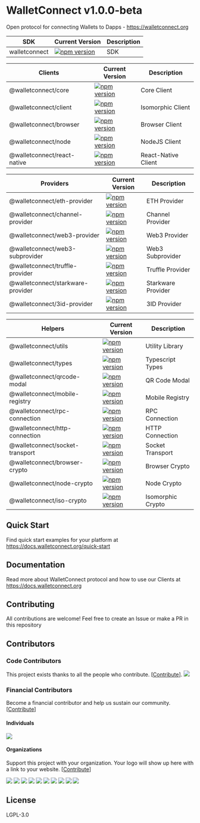 # WalletConnect v1.0.0-beta

Open protocol for connecting Wallets to Dapps - https://walletconnect.org

| SDK           | Current Version                                                                                      | Description |
| ------------- | ---------------------------------------------------------------------------------------------------- | ----------- |
| walletconnect | [![npm version](https://badge.fury.io/js/walletconnect.svg)](https://badge.fury.io/js/walletconnect) | SDK         |

| Clients                     | Current Version                                                                                                                          | Description         |
| --------------------------- | ---------------------------------------------------------------------------------------------------------------------------------------- | ------------------- |
| @walletconnect/core         | [![npm version](https://badge.fury.io/js/%40walletconnect%2Fcore.svg)](https://badge.fury.io/js/%40walletconnect%2Fcore)                 | Core Client         |
| @walletconnect/client       | [![npm version](https://badge.fury.io/js/%40walletconnect%2Fclient.svg)](https://badge.fury.io/js/%40walletconnect%2Fclient)             | Isomorphic Client   |
| @walletconnect/browser      | [![npm version](https://badge.fury.io/js/%40walletconnect%2Fbrowser.svg)](https://badge.fury.io/js/%40walletconnect%2Fbrowser)           | Browser Client      |
| @walletconnect/node         | [![npm version](https://badge.fury.io/js/%40walletconnect%2Fnode.svg)](https://badge.fury.io/js/%40walletconnect%2Fnode)                 | NodeJS Client       |
| @walletconnect/react-native | [![npm version](https://badge.fury.io/js/%40walletconnect%2Freact-native.svg)](https://badge.fury.io/js/%40walletconnect%2Freact-native) | React-Native Client |

| Providers                         | Current Version                                                                                                                                      | Description        |
| --------------------------------- | ---------------------------------------------------------------------------------------------------------------------------------------------------- | ------------------ |
| @walletconnect/eth-provider       | [![npm version](https://badge.fury.io/js/%40walletconnect%2Feth-provider.svg)](https://badge.fury.io/js/%40walletconnect%2Feth-provider)             | ETH Provider       |
| @walletconnect/channel-provider   | [![npm version](https://badge.fury.io/js/%40walletconnect%2Fchannel-provider.svg)](https://badge.fury.io/js/%40walletconnect%2Fchannel-provider)     | Channel Provider   |
| @walletconnect/web3-provider      | [![npm version](https://badge.fury.io/js/%40walletconnect%2Fweb3-provider.svg)](https://badge.fury.io/js/%40walletconnect%2Fweb3-provider)           | Web3 Provider      |
| @walletconnect/web3-subprovider   | [![npm version](https://badge.fury.io/js/%40walletconnect%2Fweb3-subprovider.svg)](https://badge.fury.io/js/%40walletconnect%2Fweb3-subprovider)     | Web3 Subprovider   |
| @walletconnect/truffle-provider   | [![npm version](https://badge.fury.io/js/%40walletconnect%2Ftruffle-provider.svg)](https://badge.fury.io/js/%40walletconnect%2Ftruffle-provider)     | Truffle Provider   |
| @walletconnect/starkware-provider | [![npm version](https://badge.fury.io/js/%40walletconnect%2Fstarkware-provider.svg)](https://badge.fury.io/js/%40walletconnect%2Fstarkware-provider) | Starkware Provider |
| @walletconnect/3id-provider       | [![npm version](https://badge.fury.io/js/%40walletconnect%2F3id-provider.svg)](https://badge.fury.io/js/%40walletconnect%2F3id-provider)             | 3ID Provider       |

| Helpers                         | Current Version                                                                                                                                  | Description       |
| ------------------------------- | ------------------------------------------------------------------------------------------------------------------------------------------------ | ----------------- |
| @walletconnect/utils            | [![npm version](https://badge.fury.io/js/%40walletconnect%2Futils.svg)](https://badge.fury.io/js/%40walletconnect%2Futils)                       | Utility Library   |
| @walletconnect/types            | [![npm version](https://badge.fury.io/js/%40walletconnect%2Ftypes.svg)](https://badge.fury.io/js/%40walletconnect%2Ftypes)                       | Typescript Types  |
| @walletconnect/qrcode-modal     | [![npm version](https://badge.fury.io/js/%40walletconnect%2Fqrcode-modal.svg)](https://badge.fury.io/js/%40walletconnect%2Fqrcode-modal)         | QR Code Modal     |
| @walletconnect/mobile-registry  | [![npm version](https://badge.fury.io/js/%40walletconnect%2Fmobile-registry.svg)](https://badge.fury.io/js/%40walletconnect%2Fmobile-registry)   | Mobile Registry   |
| @walletconnect/rpc-connection   | [![npm version](https://badge.fury.io/js/%40walletconnect%2Frpc-connection.svg)](https://badge.fury.io/js/%40walletconnect%2Frpc-connection)     | RPC Connection    |
| @walletconnect/http-connection  | [![npm version](https://badge.fury.io/js/%40walletconnect%2Fhttp-connection.svg)](https://badge.fury.io/js/%40walletconnect%2Fhttp-connection)   | HTTP Connection   |
| @walletconnect/socket-transport | [![npm version](https://badge.fury.io/js/%40walletconnect%2Fsocket-transport.svg)](https://badge.fury.io/js/%40walletconnect%2Fsocket-transport) | Socket Transport  |
| @walletconnect/browser-crypto   | [![npm version](https://badge.fury.io/js/%40walletconnect%2Fbrowser-crypto.svg)](https://badge.fury.io/js/%40walletconnect%2Fbrowser-crypto)     | Browser Crypto    |
| @walletconnect/node-crypto      | [![npm version](https://badge.fury.io/js/%40walletconnect%2Fnode-crypto.svg)](https://badge.fury.io/js/%40walletconnect%2Fnode-crypto)           | Node Crypto       |
| @walletconnect/iso-crypto       | [![npm version](https://badge.fury.io/js/%40walletconnect%2Fiso-crypto.svg)](https://badge.fury.io/js/%40walletconnect%2Fiso-crypto)             | Isomorphic Crypto |

## Quick Start

Find quick start examples for your platform at https://docs.walletconnect.org/quick-start

## Documentation

Read more about WalletConnect protocol and how to use our Clients at https://docs.walletconnect.org

## Contributing

All contributions are welcome! Feel free to create an Issue or make a PR in this repository

## Contributors

### Code Contributors

This project exists thanks to all the people who contribute. [[Contribute](CONTRIBUTING.md)].
<a href="https://github.com/WalletConnect/walletconnect-monorepo/graphs/contributors"><img src="https://opencollective.com/walletconnect/contributors.svg?width=890&button=false" /></a>

### Financial Contributors

Become a financial contributor and help us sustain our community. [[Contribute](https://opencollective.com/walletconnect/contribute)]

#### Individuals

<a href="https://opencollective.com/walletconnect"><img src="https://opencollective.com/walletconnect/individuals.svg?width=890"></a>

#### Organizations

Support this project with your organization. Your logo will show up here with a link to your website. [[Contribute](https://opencollective.com/walletconnect/contribute)]

<a href="https://opencollective.com/walletconnect/organization/0/website"><img src="https://opencollective.com/walletconnect/organization/0/avatar.svg"></a>
<a href="https://opencollective.com/walletconnect/organization/1/website"><img src="https://opencollective.com/walletconnect/organization/1/avatar.svg"></a>
<a href="https://opencollective.com/walletconnect/organization/2/website"><img src="https://opencollective.com/walletconnect/organization/2/avatar.svg"></a>
<a href="https://opencollective.com/walletconnect/organization/3/website"><img src="https://opencollective.com/walletconnect/organization/3/avatar.svg"></a>
<a href="https://opencollective.com/walletconnect/organization/4/website"><img src="https://opencollective.com/walletconnect/organization/4/avatar.svg"></a>
<a href="https://opencollective.com/walletconnect/organization/5/website"><img src="https://opencollective.com/walletconnect/organization/5/avatar.svg"></a>
<a href="https://opencollective.com/walletconnect/organization/6/website"><img src="https://opencollective.com/walletconnect/organization/6/avatar.svg"></a>
<a href="https://opencollective.com/walletconnect/organization/7/website"><img src="https://opencollective.com/walletconnect/organization/7/avatar.svg"></a>
<a href="https://opencollective.com/walletconnect/organization/8/website"><img src="https://opencollective.com/walletconnect/organization/8/avatar.svg"></a>
<a href="https://opencollective.com/walletconnect/organization/9/website"><img src="https://opencollective.com/walletconnect/organization/9/avatar.svg"></a>

## License

LGPL-3.0
